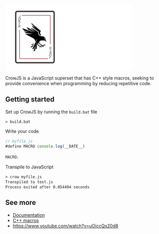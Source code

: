 <img src="resources/logo-big.png" width=400>

CrowJS is a JavaScript superset that has C++ style macros, seeking to provide convenience when programming by reducing repetitive code.


## Getting started

Set up CrowJS by running the `build.bat` file
```batch
> build.bat
```

Write your code
```javascript
// myfile.js
#define MACRO console.log(__DATE__)

MACRO;
```

Transpile to JavaScript
```batch
> crow myfile.js
Transpiled to test.js
Process exited after 0.054494 seconds
```


## See more

- [Documentation](docs.md)
- [C++ macros](https://www.geeksforgeeks.org/cpp-macros/) 
- https://www.youtube.com/watch?v=uOiccQx20d8